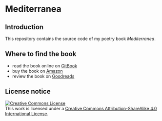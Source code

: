 # Mediterranea

## Introduction

This repository contains the source code of my poetry book *Mediterranea*.

## Where to find the book

* read the book online on [GitBook](https://mediterranea.reale.me/)
* buy the book on [Amazon](https://www.amazon.it/gp/product/B07GRVW15Z/)
* review the book on [Goodreads](https://www.goodreads.com/book/show/41526664-mediterranea)

## License notice

<a rel="license" href="http://creativecommons.org/licenses/by-sa/4.0/"><img alt="Creative Commons License" style="border-width:0" src="https://i.creativecommons.org/l/by-sa/4.0/88x31.png" /></a><br />This work is licensed under a <a rel="license" href="http://creativecommons.org/licenses/by-sa/4.0/">Creative Commons Attribution-ShareAlike 4.0 International License</a>.
